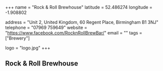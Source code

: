 +++
name = "Rock & Roll Brewhouse"
latitude = 52.486274
longitude = -1.908802

address = "Unit 2, United Kingdom, 60 Regent Place, Birmingham B1 3NJ"
telephone = "07969 759649"
website = "https://www.facebook.com/RocknRollBrewBar/"
email = ""
tags = ["Brewery"]

logo = "logo.jpg"
+++

## Rock & Roll Brewhouse
